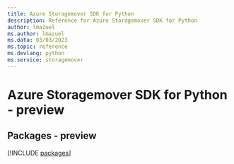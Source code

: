 ```yaml
---
title: Azure Storagemover SDK for Python
description: Reference for Azure Storagemover SDK for Python
author: lmazuel
ms.author: lmazuel
ms.data: 03/03/2023
ms.topic: reference
ms.devlang: python
ms.service: storagemover
---
```

# Azure Storagemover SDK for Python - preview
## Packages - preview
[!INCLUDE [packages](storagemover-index.md)]